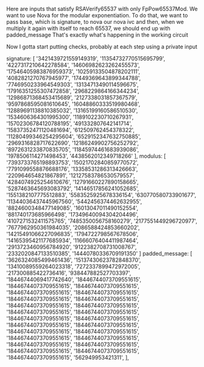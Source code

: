 Here are inputs that satisfy RSAVerify65537 with only FpPow65537Mod.
We want to use Nova for the modular exponentiation.
To do that, we want to pass base, which is signature, to nova our nova ivc and then,
when we multiply it again with itself to reach 65537, we should end up with padded_message
That's exactly what's happening in the working circuit


Now I gotta start putting checks, probably at each step using a private input


signature: [
    '3421439721559149319',  '11354732770515695799',
    '4227317210642278584',  '14606982623262455573',
    '17546405983876959373', '10259133504878202111',
    '4082821270767945977',  '17449369643899344788',
    '7746950233964549303',  '13134713490114596675',
    '17916351255307472858', '2968229864166344234',
    '12986871368453415689', '2127338031857367579',
    '9597868595081610645',  '16048860333519980468',
    '12889691138810385032', '13165199160586510530',
    '1534606364301995300',  '1189102230710267931',
    '15702306784120788195', '491332807642141714',
    '15837352471120481694', '612509762454378322',
    '11280499346254295604', '6529152347632750885',
    '2969316828717622690',  '12186249902756252792',
    '8972631233870835705',  '11845974461683939086',
    '1978506114271498453',  '4438562012349718266'
  ],
modulus: [
  '7393733765198893753',  '15021702840859770572',
  '7791099558876688176',  '13358531286313426663',
  '220964654821867891',   '12127583786530579557',
  '4284074925254610676',  '12791660227890158665',
  '5287463645693083792',  '14146517856241052685',
  '1551382107775512883',  '5583525925678336154',
  '630770580733901677',   '11344036437445967560',
  '5442456374462632955',  '8824600348477149085',
  '16013047011490152554', '881740173685966498',
  '17349640094304204496', '4107271532411575765',
  '7485350056758160279',  '2177551449296720977',
  '7677962950361984035',  '2086588424853660202',
  '14215491066227096835', '1794722798567678506',
  '14165395421177685934', '11666076404411987464',
  '2913723460956784920',  '9122382708731008767',
  '2332020847133510385',  '14440780336709191350'
]
padded_message: [
  '3626324085499461436',
  '15137430623782848370',
  '13410089559264023318',
  '7272337899472972005',
  '217300885422736416',
  '938447882527703397',
  '18446744069417742640',
  '18446744073709551615',
  '18446744073709551615',
  '18446744073709551615',
  '18446744073709551615',
  '18446744073709551615',
  '18446744073709551615',
  '18446744073709551615',
  '18446744073709551615',
  '18446744073709551615',
  '18446744073709551615',
  '18446744073709551615',
  '18446744073709551615',
  '18446744073709551615',
  '18446744073709551615',
  '18446744073709551615',
  '18446744073709551615',
  '18446744073709551615',
  '18446744073709551615',
  '18446744073709551615',
  '18446744073709551615',
  '18446744073709551615',
  '18446744073709551615',
  '18446744073709551615',
  '18446744073709551615',
  '562949953421311',
],